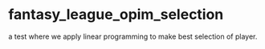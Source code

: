 # fantasy_league_opim_selection
a test where we apply linear programming to make best selection of player. 
